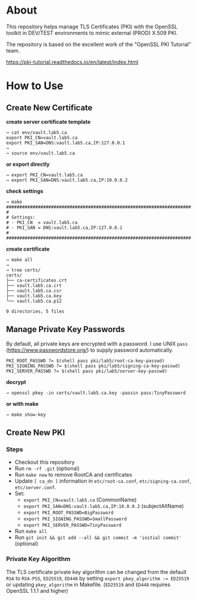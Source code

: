 # About

This repository helps manage TLS Certificates (PKI) with the OpenSSL toolkit in DEV/TEST environments to mimic external (PROD) X.509 PKI.

The repository is based on the excellent work of the "OpenSSL PKI Tutorial" team.

https://pki-tutorial.readthedocs.io/en/latest/index.html

# How to Use

## Create New Certificate

**create server certificate template**

```
→ cat env/vault.lab5.ca
export PKI_CN=vault.lab5.ca
export PKI_SAN=DNS:vault.lab5.ca,IP:127.0.0.1
→
→ source env/vault.lab5.ca
```

**or export directly**

```
→ export PKI_CN=vault.lab5.ca
→ export PKI_SAN=DNS:vault.lab5.ca,IP:10.0.0.2
```

**check settings**

```
→ make
######################################################################
#
# Settings:
# - PKI_CN  = vault.lab5.ca
# - PKI_SAN = DNS:vault.lab5.ca,IP:127.0.0.1
#
######################################################################
```

**create certificate**

```
→ make all
→
→ tree certs/
certs/
├── ca-certificates.crt
├── vault.lab5.ca.crt
├── vault.lab5.ca.csr
├── vault.lab5.ca.key
└── vault.lab5.ca.p12

0 directories, 5 files
```

## Manage Private Key Passwords

By default, all private keys are encrypted with a password. I use UNIX `pass` (https://www.passwordstore.org/) to supply password automatically.

```
PKI_ROOT_PASSWD ?= $(shell pass pki/lab5/root-ca-key-passwd)
PKI_SIGNING_PASSWD ?= $(shell pass pki/lab5/signing-ca-key-passwd)
PKI_SERVER_PASSWD ?= $(shell pass pki/lab5/server-key-passwd)
```

**decrypt**

```
→ openssl pkey -in certs/vault.lab5.ca.key -passin pass:TinyPassword
```

**or with make**

```
→ make show-key
```

## Create New PKI

### Steps

- Checkout this repository
- Run `rm -rf .git` (optional)
- Run `make new` to remove RootCA and certificates
- Update `[ ca_dn ]` information in `etc/root-ca.conf`, `etc/signing-ca.conf`, `etc/server.conf`.
- Set:
  - `export PKI_CN=vault.lab5.ca` (CommonName)
  - `export PKI_SAN=DNS:vault.lab5.ca,IP:10.0.0.2` (subjectAltName)
  - `export PKI_ROOT_PASSWD=BigPassword`
  - `export PKI_SIGNING_PASSWD=SmallPassword`
  - `export PKI_SERVER_PASSWD=TinyPassword`
- Run `make all`
- Run `git init && git add --all && git commit -m 'initial commit'` (optional)

### Private Key Algorithm

The TLS certificate private key algorithm can be changed from the default `RSA` to `RSA-PSS`, `ED25519`, `ED448` by setting `export pkey_algorithm := ED25519` or updating `pkey_algorithm` in Makefile. (`ED25519` and `ED448` requires OpenSSL 1.1.1 and higher)
